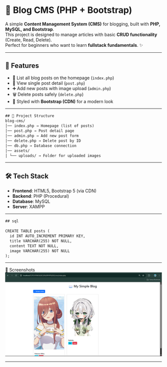 # 📰 Blog CMS (PHP + Bootstrap)

A simple **Content Management System (CMS)** for blogging, built with **PHP, MySQL, and Bootstrap**.  
This project is designed to manage articles with basic **CRUD functionality** (Create, Read, Delete).  
Perfect for beginners who want to learn **fullstack fundamentals**. ✨

---

## 🚀 Features
- 📄 List all blog posts on the homepage (`index.php`)
- 🔎 View single post detail (`post.php`)
- ➕ Add new posts with image upload (`admin.php`)
- 🗑️ Delete posts safely (`delete.php`)
- 🎨 Styled with **Bootstrap (CDN)** for a modern look

---

```
## 📂 Project Structure
blog-cms/
│── index.php → Homepage (list of posts)
│── post.php → Post detail page
│── admin.php → Add new post form
│── delete.php → Delete post by ID
│── db.php → Database connection
│── assets/
│ └── uploads/ → Folder for uploaded images

```
---

## 🛠️ Tech Stack
- **Frontend**: HTML5, Bootstrap 5 (via CDN)
- **Backend**: PHP (Procedural)
- **Database**: MySQL
- **Server**: XAMPP

---
```
## sql

CREATE TABLE posts (
  id INT AUTO_INCREMENT PRIMARY KEY,
  title VARCHAR(255) NOT NULL,
  content TEXT NOT NULL,
  image VARCHAR(255) NOT NULL
);
```
---

📸 Screenshots
![App Screenshot](./contoh.png)

---
